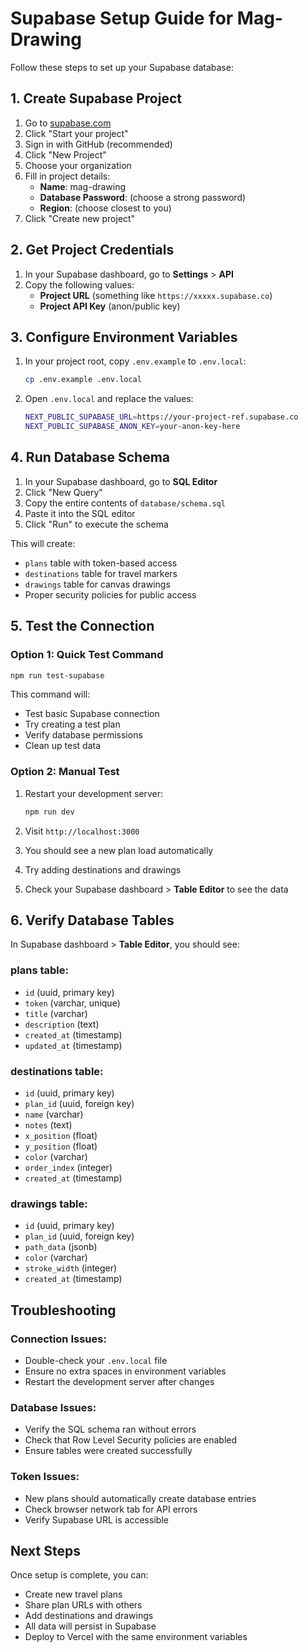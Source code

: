 # Supabase Setup Guide for Mag-Drawing

Follow these steps to set up your Supabase database:

## 1. Create Supabase Project

1. Go to [supabase.com](https://supabase.com)
2. Click "Start your project"
3. Sign in with GitHub (recommended)
4. Click "New Project"
5. Choose your organization
6. Fill in project details:
   - **Name**: mag-drawing
   - **Database Password**: (choose a strong password)
   - **Region**: (choose closest to you)
7. Click "Create new project"

## 2. Get Project Credentials

1. In your Supabase dashboard, go to **Settings** > **API**
2. Copy the following values:
   - **Project URL** (something like `https://xxxxx.supabase.co`)
   - **Project API Key** (anon/public key)

## 3. Configure Environment Variables

1. In your project root, copy `.env.example` to `.env.local`:
   ```bash
   cp .env.example .env.local
   ```

2. Open `.env.local` and replace the values:
   ```bash
   NEXT_PUBLIC_SUPABASE_URL=https://your-project-ref.supabase.co
   NEXT_PUBLIC_SUPABASE_ANON_KEY=your-anon-key-here
   ```

## 4. Run Database Schema

1. In your Supabase dashboard, go to **SQL Editor**
2. Click "New Query"
3. Copy the entire contents of `database/schema.sql`
4. Paste it into the SQL editor
5. Click "Run" to execute the schema

This will create:
- `plans` table with token-based access
- `destinations` table for travel markers
- `drawings` table for canvas drawings
- Proper security policies for public access

## 5. Test the Connection

### Option 1: Quick Test Command
```bash
npm run test-supabase
```

This command will:
- Test basic Supabase connection
- Try creating a test plan
- Verify database permissions
- Clean up test data

### Option 2: Manual Test
1. Restart your development server:
   ```bash
   npm run dev
   ```

2. Visit `http://localhost:3000`
3. You should see a new plan load automatically
4. Try adding destinations and drawings
5. Check your Supabase dashboard > **Table Editor** to see the data

## 6. Verify Database Tables

In Supabase dashboard > **Table Editor**, you should see:

### plans table:
- `id` (uuid, primary key)
- `token` (varchar, unique)
- `title` (varchar)
- `description` (text)
- `created_at` (timestamp)
- `updated_at` (timestamp)

### destinations table:
- `id` (uuid, primary key)
- `plan_id` (uuid, foreign key)
- `name` (varchar)
- `notes` (text)
- `x_position` (float)
- `y_position` (float)
- `color` (varchar)
- `order_index` (integer)
- `created_at` (timestamp)

### drawings table:
- `id` (uuid, primary key)
- `plan_id` (uuid, foreign key)
- `path_data` (jsonb)
- `color` (varchar)
- `stroke_width` (integer)
- `created_at` (timestamp)

## Troubleshooting

### Connection Issues:
- Double-check your `.env.local` file
- Ensure no extra spaces in environment variables
- Restart the development server after changes

### Database Issues:
- Verify the SQL schema ran without errors
- Check that Row Level Security policies are enabled
- Ensure tables were created successfully

### Token Issues:
- New plans should automatically create database entries
- Check browser network tab for API errors
- Verify Supabase URL is accessible

## Next Steps

Once setup is complete, you can:
- Create new travel plans
- Share plan URLs with others
- Add destinations and drawings
- All data will persist in Supabase
- Deploy to Vercel with the same environment variables
